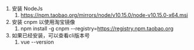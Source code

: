 1. 安装 NodeJs
	1. https://npm.taobao.org/mirrors/node/v10.15.0/node-v10.15.0-x64.msi
2. 安装 cnpm 以使用淘宝镜像
	1. npm install -g cnpm --registry=https://registry.npm.taobao.org
3. 如果已经安装，可以查看cli版本号
	1. vue --version
